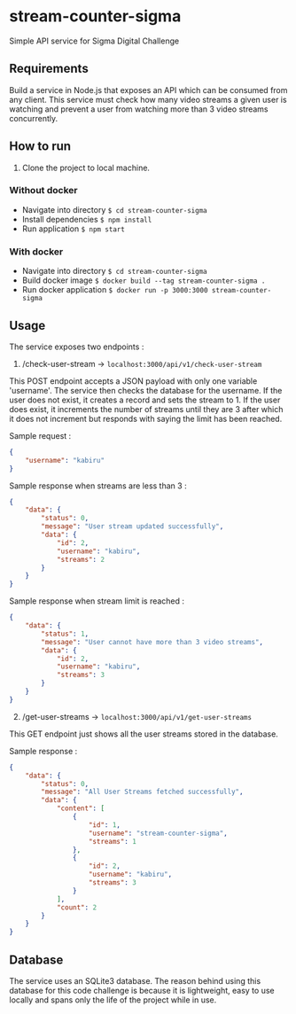 # stream-counter-sigma
Simple API service for Sigma Digital Challenge

## Requirements
Build a service in Node.js that exposes an API which can be consumed from any client. This service must check how many video streams a given user is watching and prevent a user from watching more than 3 video streams concurrently.

## How to run
1. Clone the project to local machine.

### Without docker
- Navigate into directory `$ cd stream-counter-sigma`
- Install dependencies `$ npm install`
- Run application `$ npm start`

### With docker
- Navigate into directory `$ cd stream-counter-sigma`
- Build docker image `$ docker build --tag stream-counter-sigma .`
- Run docker application `$ docker run -p 3000:3000 stream-counter-sigma`

## Usage
The service exposes two endpoints : 

1. /check-user-stream -> `localhost:3000/api/v1/check-user-stream` 

This POST endpoint accepts a JSON payload with only one variable 'username'. The service then checks the database for the username. If the user does not exist, it creates a record and sets the stream to 1. If the user does exist, it increments the number of streams until they are 3 after which it does not increment but responds with saying the limit has been reached.

Sample request :

```json
{
    "username": "kabiru"
}
```

Sample response when streams are less than 3 : 

```json
{
    "data": {
        "status": 0,
        "message": "User stream updated successfully",
        "data": {
            "id": 2,
            "username": "kabiru",
            "streams": 2
        }
    }
}
```

Sample response when stream limit is reached : 

```json
{
    "data": {
        "status": 1,
        "message": "User cannot have more than 3 video streams",
        "data": {
            "id": 2,
            "username": "kabiru",
            "streams": 3
        }
    }
}
```
2. /get-user-streams -> `localhost:3000/api/v1/get-user-streams` 

This GET endpoint just shows all the user streams stored in the database.

Sample response :

```json
{
    "data": {
        "status": 0,
        "message": "All User Streams fetched successfully",
        "data": {
            "content": [
                {
                    "id": 1,
                    "username": "stream-counter-sigma",
                    "streams": 1
                },
                {
                    "id": 2,
                    "username": "kabiru",
                    "streams": 3
                }
            ],
            "count": 2
        }
    }
}
```

## Database
The service uses an SQLite3 database. The reason behind using this database for this code challenge is because it is lightweight, easy to use locally and spans only the life of the project while in use. 
